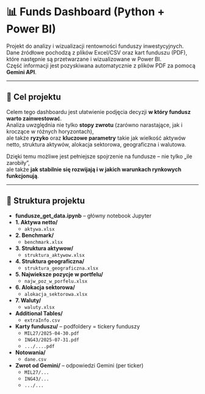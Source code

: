 # 📊 Funds Dashboard (Python + Power BI)

Projekt do analizy i wizualizacji rentowności funduszy inwestycyjnych.  
Dane źródłowe pochodzą z plików Excel/CSV oraz kart funduszu (PDF), które następnie są przetwarzane i wizualizowane w Power BI.  
Część informacji jest pozyskiwana automatycznie z plików PDF za pomocą **Gemini API**.

---

## 🎯 Cel projektu

Celem tego dashboardu jest ułatwienie podjęcia decyzji **w który fundusz warto zainwestować**.  
Analiza uwzględnia nie tylko **stopy zwrotu** (zarówno narastające, jak i kroczące w różnych horyzontach),  
ale także **ryzyko** oraz **kluczowe parametry** takie jak wielkość aktywów netto, struktura aktywów, alokacja sektorowa, geograficzna i walutowa.  

Dzięki temu możliwe jest pełniejsze spojrzenie na fundusze – nie tylko „ile zarobiły”,  
ale także **jak stabilnie się rozwijają i w jakich warunkach rynkowych funkcjonują**.  

---

## 📂 Struktura projektu

- **fundusze_get_data.ipynb** – główny notebook Jupyter  
- **1. Aktywa netto/**
  - `aktywa.xlsx`  
- **2. Benchmark/**
  - `benchmark.xlsx`  
- **3. Struktura aktywow/**
  - `struktura_aktywow.xlsx`  
- **4. Struktura geograficzna/**
  - `struktura_geograficzna.xlsx`  
- **5. Najwieksze pozycje w portfelu/**
  - `najw_poz_w_porfelu.xlsx`  
- **6. Alokacja sektorowa/**
  - `alokacja_sektorowa.xlsx`  
- **7. Waluty/**
  - `waluty.xlsx`  
- **Additional Tables/**
  - `extraInfo.csv`  
- **Karty funduszu/** – podfoldery = tickery funduszy  
  - `MIL27/2025-04-30.pdf`  
  - `ING43/2025-07-31.pdf`
  - `.../....pdf`
- **Notowania/**
  - `dane.csv` 
- **Zwrot od Gemini/** – odpowiedzi Gemini (per ticker)  
  - `MIL27/...`  
  - `ING43/...`
  - `.../...`
